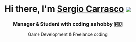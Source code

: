 <h1 align="center">
  Hi there, I'm <a href="https://t.me/satori_adm" target="_blank">Sergio Carrasco</a>
  <img src="https://github.com/blackcater/blackcater/raw/main/images/Hi.gif" height="32" style="max-width: 100%; height: auto;" />
</h1>

<h3 align="center">Manager & Student with coding as hobby 🇷🇺</h3>
<p align="center">Game Development & Freelance coding</p>
